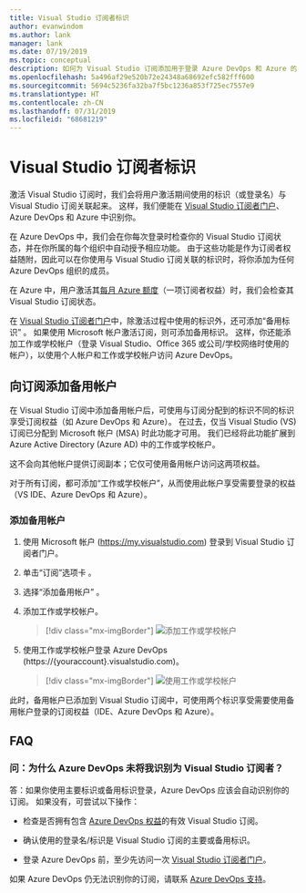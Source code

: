 ```yaml
---
title: Visual Studio 订阅者标识
author: evanwindom
ms.author: lank
manager: lank
ms.date: 07/19/2019
ms.topic: conceptual
description: 如何为 Visual Studio 订阅添加用于登录 Azure DevOps 和 Azure 的备用标识
ms.openlocfilehash: 5a496af29e520b72e24348a68692efc582fff600
ms.sourcegitcommit: 5694c5236fa32ba7f5bc1236a853f725ec7557e9
ms.translationtype: HT
ms.contentlocale: zh-CN
ms.lasthandoff: 07/31/2019
ms.locfileid: "68681219"
---
```

# <a name="identities-for-visual-studio-subscribers"></a>Visual Studio 订阅者标识
激活 Visual Studio 订阅时，我们会将用户激活期间使用的标识（或登录名）与 Visual Studio 订阅关联起来。 这样，我们便能在 [Visual Studio 订阅者门户](https://my.visualstudio.com?wt.mc_id=o~msft~docs)、Azure DevOps 和 Azure 中识别你。

在 Azure DevOps 中，我们会在你每次登录时检查你的 Visual Studio 订阅状态，并在你所属的每个组织中自动授予相应功能。
由于这些功能是作为订阅者权益随附，因此可以在你使用与 Visual Studio 订阅关联的标识时，将你添加为任何 Azure DevOps 组织的成员。

在 Azure 中，用户激活其[每月 Azure 额度](https://azure.microsoft.com/pricing/member-offers/credit-for-visual-studio-subscribers/)（一项订阅者权益）时，我们会检查其 Visual Studio 订阅状态。

在 [Visual Studio 订阅者门户](https://my.visualstudio.com?wt.mc_id=o~msft~docs)中，除激活过程中使用的标识外，还可添加“备用标识”  。 如果使用 Microsoft 帐户激活订阅，则可添加备用标识。 这样，你还能添加工作或学校帐户（登录 Visual Studio、Office 365 或公司/学校网络时使用的帐户），以使用个人帐户和工作或学校帐户访问 Azure DevOps。

## <a name="add-an-alternate-account-to-your-subscription"></a>向订阅添加备用帐户
在 Visual Studio 订阅中添加备用帐户后，可使用与订阅分配到的标识不同的标识享受订阅权益（如 Azure DevOps 和 Azure）。 在过去，仅当 Visual Studio (VS) 订阅已分配到 Microsoft 帐户 (MSA) 时此功能才可用。 我们已经将此功能扩展到 Azure Active Directory (Azure AD) 中的工作或学校帐户。

这不会向其他帐户提供订阅副本；它仅可使用备用帐户访问这两项权益。

对于所有订阅，都可添加“工作或学校帐户”，从而使用此帐户享受需要登录的权益（VS IDE、Azure DevOps 和 Azure）。

### <a name="add-the-alternate-account"></a>添加备用帐户
1. 使用 Microsoft 帐户 (https://my.visualstudio.com) 登录到 Visual Studio 订阅者门户。
2. 单击“订阅”选项卡  。
3. 选择“添加备用帐户”  。
4. 添加工作或学校帐户。
    > [!div class="mx-imgBorder"]
    > ![添加工作或学校帐户](_img/vs-alternate-identity/enter-alternate-account-my-visual-studio-com-portal.png)

5. 使用工作或学校帐户登录 Azure DevOps (https://{youraccount}.visualstudio.com)。
    > [!div class="mx-imgBorder"]
    > ![使用工作或学校帐户](_img/vs-alternate-identity/sign-in-with-alternate-account.png)

此时，备用帐户已添加到 Visual Studio 订阅中，可使用两个标识享受需要使用备用帐户登录的订阅权益（IDE、Azure DevOps 和 Azure）。

## <a name="faq"></a>FAQ

### <a name="q--why-doesnt-azure-devops-recognize-me-as-a-visual-studio-subscriber"></a>问：为什么 Azure DevOps 未将我识别为 Visual Studio 订阅者？

答：如果你使用主要标识或备用标识登录，Azure DevOps 应该会自动识别你的订阅。 如果没有，可尝试以下操作：

* 检查是否拥有包含 [Azure DevOps 权益](vs-azure-devops.md#eligibility)的有效 Visual Studio 订阅。

* 确认使用的登录名/标识是 Visual Studio 订阅的主要或备用标识。

* 登录 Azure DevOps 前，至少先访问一次 [Visual Studio 订阅者门户](https://my.visualstudio.com?wt.mc_id=o~msft~docs)。

如果 Azure DevOps 仍无法识别你的订阅，请联系 [Azure DevOps 支持](https://azure.microsoft.com/support/devops/)。
